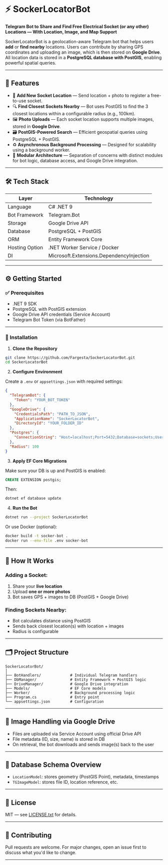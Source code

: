 # ⚡ SockerLocatorBot

**Telegram Bot to Share and Find Free Electrical Socket (or any other) Locations — With Location, Image, and Map Support**

SockerLocatorBot is a geolocation-aware Telegram bot that helps users **add** or **find nearby** locations. Users can contribute by sharing GPS coordinates and uploading an image, which is then stored on **Google Drive**. All location data is stored in a **PostgreSQL database with PostGIS**, enabling powerful spatial queries.

---

## 🚀 Features

- 📍 **Add New Socket Location** — Send location + photo to register a free-to-use socket.
- 🔍 **Find Closest Sockets Nearby** — Bot uses PostGIS to find the 3 closest locations within a configurable radius (e.g., 100km).
- 🖼️ **Photo Uploads** — Each socket location supports multiple images, stored in **Google Drive**.
- 🗃️ **PostGIS-Powered Search** — Efficient geospatial queries using PostgreSQL + PostGIS.
- ♻️ **Asynchronous Background Processing** — Designed for scalability using a background worker.
- 🧩 **Modular Architecture** — Separation of concerns with distinct modules for bot logic, database access, and Google Drive integration.

---

## 🛠 Tech Stack

| Layer           | Technology                     |
|----------------|---------------------------------|
| Language        | C# .NET 9                      |
| Bot Framework   | Telegram.Bot                  |
| Storage         | Google Drive API               |
| Database        | PostgreSQL + PostGIS           |
| ORM             | Entity Framework Core          |
| Hosting Option  | .NET Worker Service / Docker   |
| DI              | Microsoft.Extensions.DependencyInjection |

---

## ⚙️ Getting Started

### ✅ Prerequisites

- .NET 9 SDK
- PostgreSQL with PostGIS extension
- Google Drive API credentials (Service Account)
- Telegram Bot Token (via BotFather)

---

### 🔧 Installation

1. **Clone the Repository**

```bash
git clone https://github.com/Fargesta/SockerLocatorBot.git
cd SockerLocatorBot
```

2. **Configure Environment**

Create a `.env` or `appsettings.json` with required settings:

```json
{
  "TelegramBot": {
    "Token": "YOUR_BOT_TOKEN"
  },
  "GoogleDrive": {
    "CredentialsPath": "PATH_TO_JSON",
    "ApplicationName": "SockerLocatorBot",
    "DirectoryId": "YOUR_FOLDER_ID"
  },
  "Postgres": {
    "ConnectionString": "Host=localhost;Port=5432;Database=sockets;Username=postgres;Password=yourpassword;SSL Mode=Prefer"
  },
  "Radius": 100
}
```

3. **Apply EF Core Migrations**

Make sure your DB is up and PostGIS is enabled:

```sql
CREATE EXTENSION postgis;
```

Then:

```bash
dotnet ef database update
```

4. **Run the Bot**

```bash
dotnet run --project SockerLocatorBot
```

Or use Docker (optional):

```bash
docker build -t socker-bot .
docker run --env-file .env socker-bot
```

---

## 🧪 How It Works

### Adding a Socket:

1. Share your **live location**
2. Upload **one or more photos**
3. Bot saves GPS + images to DB (PostGIS + Google Drive)

### Finding Sockets Nearby:

- Bot calculates distance using PostGIS
- Sends back closest location(s) with location + images
- Radius is configurable

---

## 🗂 Project Structure

```
SockerLocatorBot/
│
├── BotHandlers/             # Individual Telegram handlers
├── DbManager/               # Entity Framework + PostGIS logic
├── DriveManager/            # Google Drive integration
├── Models/                  # EF Core models
├── Worker/                  # Background processing logic
├── Program.cs               # Entry point
└── appsettings.json         # Configuration
```

---

## 📸 Image Handling via Google Drive

- Files are uploaded via Service Account using official Drive API
- File metadata (ID, size, name) is stored in DB
- On retrieval, the bot downloads and sends image(s) back to the user

---

## 🧱 Database Schema Overview

- `LocationModel`: stores geometry (PostGIS Point), metadata, timestamps
- `TGImageModel`: stores file ID, location reference, etc.

---

## 📜 License

MIT — see [LICENSE.txt](LICENSE.txt) for details.

---

## 🤝 Contributing

Pull requests are welcome. For major changes, open an issue first to discuss what you'd like to change.

---
